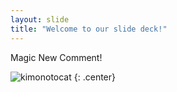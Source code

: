 ```yaml
---
layout: slide
title: "Welcome to our slide deck!"
---
```


Magic New Comment!

![kimonotocat](https://octodex.github.com/images/kimonotocat.png)
{: .center}

